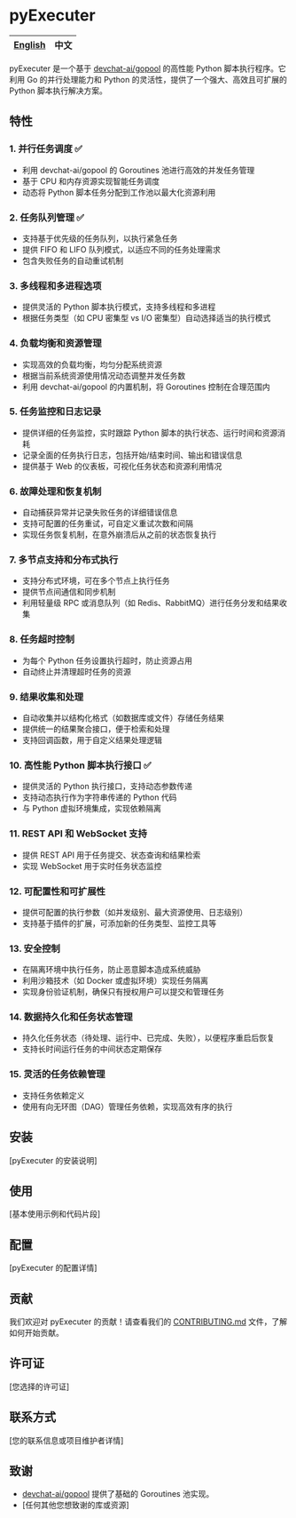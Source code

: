 # pyExecuter

| [English](README.md) | 中文 |
| --- | --- |

pyExecuter 是一个基于 [devchat-ai/gopool](https://github.com/devchat-ai/gopool) 的高性能 Python 脚本执行程序。它利用 Go 的并行处理能力和 Python 的灵活性，提供了一个强大、高效且可扩展的 Python 脚本执行解决方案。

## 特性

### 1. 并行任务调度 ✅
- 利用 devchat-ai/gopool 的 Goroutines 池进行高效的并发任务管理
- 基于 CPU 和内存资源实现智能任务调度
- 动态将 Python 脚本任务分配到工作池以最大化资源利用

### 2. 任务队列管理 ✅
- 支持基于优先级的任务队列，以执行紧急任务
- 提供 FIFO 和 LIFO 队列模式，以适应不同的任务处理需求
- 包含失败任务的自动重试机制

### 3. 多线程和多进程选项
- 提供灵活的 Python 脚本执行模式，支持多线程和多进程
- 根据任务类型（如 CPU 密集型 vs I/O 密集型）自动选择适当的执行模式

### 4. 负载均衡和资源管理
- 实现高效的负载均衡，均匀分配系统资源
- 根据当前系统资源使用情况动态调整并发任务数
- 利用 devchat-ai/gopool 的内置机制，将 Goroutines 控制在合理范围内

### 5. 任务监控和日志记录
- 提供详细的任务监控，实时跟踪 Python 脚本的执行状态、运行时间和资源消耗
- 记录全面的任务执行日志，包括开始/结束时间、输出和错误信息
- 提供基于 Web 的仪表板，可视化任务状态和资源利用情况

### 6. 故障处理和恢复机制
- 自动捕获异常并记录失败任务的详细错误信息
- 支持可配置的任务重试，可自定义重试次数和间隔
- 实现任务恢复机制，在意外崩溃后从之前的状态恢复执行

### 7. 多节点支持和分布式执行
- 支持分布式环境，可在多个节点上执行任务
- 提供节点间通信和同步机制
- 利用轻量级 RPC 或消息队列（如 Redis、RabbitMQ）进行任务分发和结果收集

### 8. 任务超时控制
- 为每个 Python 任务设置执行超时，防止资源占用
- 自动终止并清理超时任务的资源

### 9. 结果收集和处理
- 自动收集并以结构化格式（如数据库或文件）存储任务结果
- 提供统一的结果聚合接口，便于检索和处理
- 支持回调函数，用于自定义结果处理逻辑

### 10. 高性能 Python 脚本执行接口 ✅
- 提供灵活的 Python 执行接口，支持动态参数传递
- 支持动态执行作为字符串传递的 Python 代码
- 与 Python 虚拟环境集成，实现依赖隔离

### 11. REST API 和 WebSocket 支持
- 提供 REST API 用于任务提交、状态查询和结果检索
- 实现 WebSocket 用于实时任务状态监控

### 12. 可配置性和可扩展性
- 提供可配置的执行参数（如并发级别、最大资源使用、日志级别）
- 支持基于插件的扩展，可添加新的任务类型、监控工具等

### 13. 安全控制
- 在隔离环境中执行任务，防止恶意脚本造成系统威胁
- 利用沙箱技术（如 Docker 或虚拟环境）实现任务隔离
- 实现身份验证机制，确保只有授权用户可以提交和管理任务

### 14. 数据持久化和任务状态管理
- 持久化任务状态（待处理、运行中、已完成、失败），以便程序重启后恢复
- 支持长时间运行任务的中间状态定期保存

### 15. 灵活的任务依赖管理
- 支持任务依赖定义
- 使用有向无环图（DAG）管理任务依赖，实现高效有序的执行

## 安装

[pyExecuter 的安装说明]

## 使用

[基本使用示例和代码片段]

## 配置

[pyExecuter 的配置详情]

## 贡献

我们欢迎对 pyExecuter 的贡献！请查看我们的 [CONTRIBUTING.md](CONTRIBUTING.md) 文件，了解如何开始贡献。

## 许可证

[您选择的许可证]

## 联系方式

[您的联系信息或项目维护者详情]

## 致谢

- [devchat-ai/gopool](https://github.com/devchat-ai/gopool) 提供了基础的 Goroutines 池实现。
- [任何其他您想致谢的库或资源]